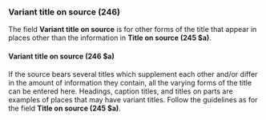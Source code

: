 ### Variant title on source (246)

The field **Variant title on source** is for other forms of the title that appear in places other than the information in **Title on source (245 $a)**.

#### Variant title on source (246 $a)

If the source bears several titles which supplement each other and/or differ in the amount of information they contain, all the varying forms of the title can be entered here. Headings, caption titles, and titles on parts are examples of places that may have variant titles. Follow the guidelines as for the field **Title on source (245 $a)**.
